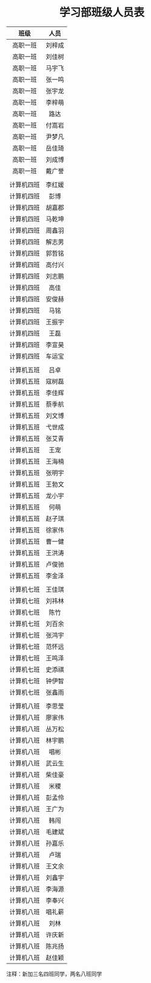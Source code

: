 # <center> 学习部班级人员表 </center>

|    班级    |  人员  |
|:----------:|:------:|
|  高职一班  | 刘梓成 |
|  高职一班  | 刘佳树 |
|  高职一班  | 马宇飞 |
|  高职一班  | 张一鸣 |
|  高职一班  | 张宇龙 |
|  高职一班  | 李梓萌 |
|  高职一班  |  路达  |
|  高职一班  | 付嵩岩 |
|  高职一班  | 尹梦凡 |
|  高职一班  | 岳佳琦 |
|  高职一班  | 刘成博 |
|  高职一班  | 戴广誉 |
|            |        |
| 计算机四班 | 李红媛 |
| 计算机四班 |  彭博  |
| 计算机四班 | 胡嘉郡 |
| 计算机四班 | 马乾坤 |
| 计算机四班 | 周鑫羽 |
| 计算机四班 | 解志男 |
| 计算机四班 | 郭哲铭 |
| 计算机四班 | 高付兴 |
| 计算机四班 | 刘志鹏 |
| 计算机四班 |  高佳  |
| 计算机四班 | 安俊赫 |
| 计算机四班 |  马铭  |
| 计算机四班 | 王振宇 |
| 计算机四班 |  王磊  |
| 计算机四班 | 李宣昊 |
| 计算机四班 | 车运宝 |
|            |        |
| 计算机五班 |  吕卓  |
| 计算机五班 | 寇树磊 |
| 计算机五班 | 李佳辉 |
| 计算机五班 | 蔡季航 |
| 计算机五班 | 刘文博 |
| 计算机五班 | 弋世成 |
| 计算机五班 | 张艾青 |
| 计算机五班 |  王宠  |
| 计算机五班 | 王海楠 |
| 计算机五班 | 张明宇 |
| 计算机五班 | 王勃文 |
| 计算机五班 | 龙小宇 |
| 计算机五班 |  何萌  |
| 计算机五班 | 赵子琪 |
| 计算机五班 | 徐家伟 |
| 计算机五班 | 曹一健 |
| 计算机五班 | 王洪涛 |
| 计算机五班 | 卢俊驰 |
| 计算机五班 | 李金泽 |
|            |        |
| 计算机七班 | 王佳琪 |
| 计算机七班 | 刘祎林 |
| 计算机七班 |  陈竹  |
| 计算机七班 | 刘百余 |
| 计算机七班 | 张鸿宇 |
| 计算机七班 | 范怀远 |
| 计算机七班 | 王鸣泽 |
| 计算机七班 | 史添祺 |
| 计算机七班 | 钟伊智 |
| 计算机七班 | 张鑫雨 |
|            |        |
| 计算机八班 | 李思莹 |
| 计算机八班 | 廖家伟 |
| 计算机八班 | 丛万松 |
| 计算机八班 | 林宇鹏 |
| 计算机八班 |  唱彬  |
| 计算机八班 | 武云生 |
| 计算机八班 | 柴佳豪 |
| 计算机八班 |  米稷  |
| 计算机八班 | 彭孟伶 |
| 计算机八班 | 王广为 |
| 计算机八班 |  韩闯  |
| 计算机八班 | 毛建斌 |
| 计算机八班 | 孙嘉乐 |
| 计算机八班 |  卢瑞  |
| 计算机八班 | 王文余 |
| 计算机八班 | 刘鑫宇 |
| 计算机八班 | 李海源 |
| 计算机八班 | 李奉兴 |
| 计算机八班 | 唱礼薪 |
| 计算机八班 |  刘林  |
| 计算机八班 | 许庆新 |
| 计算机八班 | 陈兆扬 |
| 计算机八班 | 赵佳颖 |

注释：新加三名四班同学，两名八班同学

